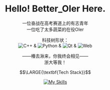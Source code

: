 <div align="center">

# Hello! Better_OIer Here.

一位奋战在高考赛道上的有志青年  
一位吃了太多蔬菜的在役OIer

科技树形状：  
![C++](https://img.shields.io/badge/C++-blue) & ![Python](https://img.shields.io/badge/Python-yellow) & ![Qt](https://img.shields.io/badge/Qt-green) & ![Web](https://img.shields.io/badge/Web%20FullStack-purple)

——椿去湫来，你我终会相见——  
浙大等我！

$$\LARGE{\textbf{Tech Stack}}$$

[![My Skills](https://skillicons.dev/icons?i=cpp,py,css,qt,django,docker,git,github,html,latex,linux,md,nginx,nodejs,stackoverflow,ps,ae,pr,sketchup,vim,vscode&perline=7)](https://skillicons.dev)
